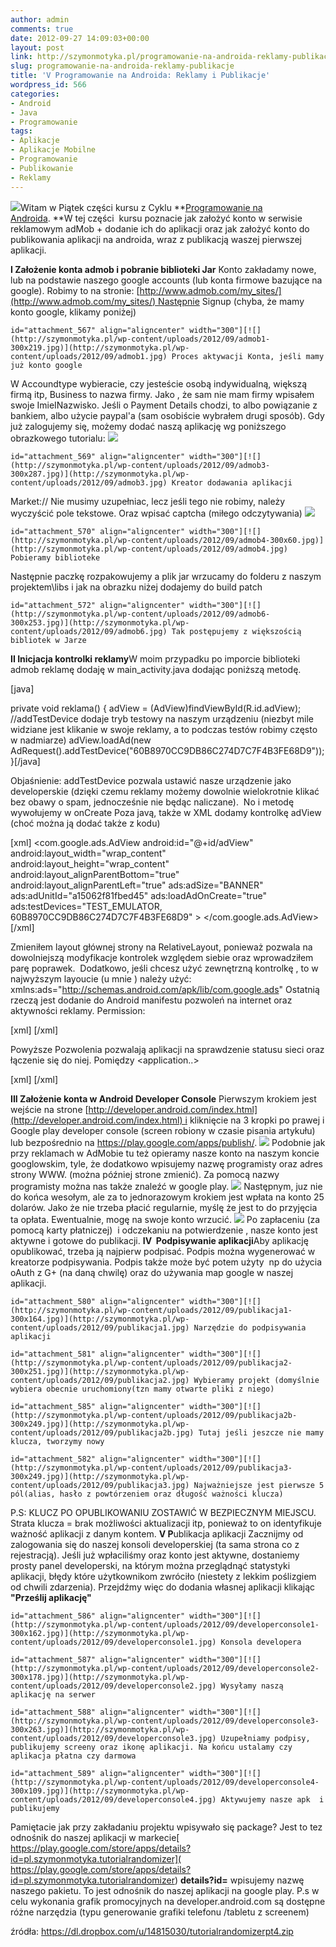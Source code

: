 ```yaml
---
author: admin
comments: true
date: 2012-09-27 14:09:03+00:00
layout: post
link: http://szymonmotyka.pl/programowanie-na-androida-reklamy-publikacje/
slug: programowanie-na-androida-reklamy-publikacje
title: 'V Programowanie na Androida: Reklamy i Publikacje'
wordpress_id: 566
categories:
- Android
- Java
- Programowanie
tags:
- Aplikacje
- Aplikacje Mobilne
- Programowanie
- Publikowanie
- Reklamy
---
```


[![](http://szymonmotyka.pl/wp-content/uploads/2012/09/kurs11-300x168.jpg)](http://szymonmotyka.pl/wp-content/uploads/2012/09/kurs11.jpg)Witam w Piątek części kursu z Cyklu **[Programowanie na Androida](http://szymonmotyka.pl/category/programowanie/android-programowanie/). **W tej części  kursu poznacie jak założyć konto w serwisie reklamowym adMob + dodanie ich do aplikacji oraz jak założyć konto do publikowania aplikacji na androida, wraz z publikacją waszej pierwszej aplikacji.

<!-- more -->

**I Założenie konta admob i pobranie biblioteki Jar** Konto zakładamy nowe, lub na podstawie naszego google accounts (lub konta firmowe bazujące na google). Robimy to na stronie: [http://www.admob.com/my_sites/](http://www.admob.com/my_sites/) Następnie Signup (chyba, że mamy konto google, klikamy poniżej)

```id="attachment_567" align="aligncenter" width="300"][![](http://szymonmotyka.pl/wp-content/uploads/2012/09/admob1-300x219.jpg)](http://szymonmotyka.pl/wp-content/uploads/2012/09/admob1.jpg) Proces aktywacji Konta, jeśli mamy już konto google```

W Accoundtype wybieracie, czy jesteście osobą indywidualną, większą firmą itp, Business to nazwa firmy. Jako , że sam nie mam firmy wpisałem swoje ImieINazwisko. Jeśli o Payment Details chodzi, to albo powiązanie z bankiem, albo użycie paypal'a (sam osobiście wybrałem drugi sposób). Gdy już zalogujemy się, możemy dodać naszą aplikację wg poniższego obrazkowego tutorialu: [![](http://szymonmotyka.pl/wp-content/uploads/2012/09/admob21-300x145.jpg)](http://szymonmotyka.pl/wp-content/uploads/2012/09/admob21.jpg)

```id="attachment_569" align="aligncenter" width="300"][![](http://szymonmotyka.pl/wp-content/uploads/2012/09/admob3-300x287.jpg)](http://szymonmotyka.pl/wp-content/uploads/2012/09/admob3.jpg) Kreator dodawania aplikacji```

Market:// Nie musimy uzupełniac, lecz jeśli tego nie robimy, należy wyczyścić pole tekstowe. Oraz wpisać captcha (miłego odczytywania) [![](http://szymonmotyka.pl/wp-content/uploads/2012/09/kanji-300x115.png)](http://szymonmotyka.pl/wp-content/uploads/2012/09/kanji.png)

```id="attachment_570" align="aligncenter" width="300"][![](http://szymonmotyka.pl/wp-content/uploads/2012/09/admob4-300x60.jpg)](http://szymonmotyka.pl/wp-content/uploads/2012/09/admob4.jpg) Pobieramy biblioteke```

Następnie paczkę rozpakowujemy a plik jar wrzucamy do folderu z naszym projektem\libs i jak na obrazku niżej dodajemy do build patch

```id="attachment_572" align="aligncenter" width="300"][![](http://szymonmotyka.pl/wp-content/uploads/2012/09/admob6-300x253.jpg)](http://szymonmotyka.pl/wp-content/uploads/2012/09/admob6.jpg) Tak postępujemy z większością bibliotek w Jarze```

**II Inicjacja kontrolki reklamy**W moim przypadku po imporcie biblioteki admob reklamę dodaję w main_activity.java dodając poniższą metodę.

[java]

private void reklama() {
 adView = (AdView)findViewById(R.id.adView);
 //addTestDevice dodaje tryb testowy na naszym urządzeniu (niezbyt mile widziane jest klikanie w swoje reklamy, a to podczas testów robimy często w nadmiarze)
 adView.loadAd(new AdRequest().addTestDevice("60B8970CC9DB86C274D7C7F4B3FE68D9"));
 }[/java]

Objaśnienie: addTestDevice pozwala ustawić nasze urządzenie jako developerskie (dzięki czemu reklamy możemy dowolnie wielokrotnie klikać bez obawy o spam, jednocześnie nie będąc naliczane).  No i metodę wywołujemy w onCreate Poza javą, także w XML dodamy kontrolkę adView (choć można ją dodać także z kodu)

[xml]
<com.google.ads.AdView
 android:id="@+id/adView"
 android:layout_width="wrap_content"
 android:layout_height="wrap_content"
 android:layout_alignParentBottom="true"
 android:layout_alignParentLeft="true"
 ads:adSize="BANNER"
 ads:adUnitId="a15062f81fbed45"
 ads:loadAdOnCreate="true"
 ads:testDevices="TEST_EMULATOR, 60B8970CC9DB86C274D7C7F4B3FE68D9" >
 </com.google.ads.AdView>
[/xml]

Zmieniłem layout głównej strony na RelativeLayout, ponieważ pozwala na dowolniejszą modyfikacje kontrolek względem siebie oraz wprowadziłem parę poprawek.  Dodatkowo, jeśli chcesz użyć zewnętrzną kontrolkę , to w najwyższym layoucie (u mnie <relative> ) należy użyć: xmlns:ads="http://schemas.android.com/apk/lib/com.google.ads" Ostatnią rzeczą jest dodanie do Android manifestu pozwoleń na internet oraz aktywności reklamy. Permission:

[xml]
<uses-permission android:name="android.permission.INTERNET"/>
 <uses-permission android:name="android.permission.ACCESS_NETWORK_STATE"/>
[/xml]

Powyższe Pozwolenia pozwalają aplikacji na sprawdzenie statusu sieci oraz łączenie się do niej. Pomiędzy <application..></application>

[xml]
<activity android:name="com.google.ads.AdActivity"
 android:configChanges="keyboard|keyboardHidden|orientation|screenLayout|uiMode|screenSize|smallestScreenSize"/>
[/xml]

**III Założenie konta w Android Developer Console** Pierwszym krokiem jest wejście na strone [http://developer.android.com/index.html](http://developer.android.com/index.html) i kliknięcie na 3 kropki po prawej i Google play developer console (screen robiony w czasie pisania artykułu) lub bezpośrednio na https://play.google.com/apps/publish/. [![](http://szymonmotyka.pl/wp-content/uploads/2012/09/developer1-300x170.jpg)](http://szymonmotyka.pl/wp-content/uploads/2012/09/developer1.jpg) Podobnie jak przy reklamach w AdMobie tu też opieramy nasze konto na naszym koncie googlowskim, tyle, że dodatkowo wpisujemy nazwę programisty oraz adres strony WWW. (można później strone zmienić). Za pomocą nazwy programisty można nas także znaleźć w google play. **[![](http://szymonmotyka.pl/wp-content/uploads/2012/09/developer2-300x100.jpg)](http://szymonmotyka.pl/wp-content/uploads/2012/09/developer2.jpg)** Następnym, juz nie do końca wesołym, ale za to jednorazowym krokiem jest wpłata na konto 25 dolarów. Jako że nie trzeba płacić regularnie, myślę że jest to do przyjęcia ta opłata. Ewentualnie, mogę na swoje konto wrzucić. [![](http://szymonmotyka.pl/wp-content/uploads/2012/09/developer3-300x80.jpg)](http://szymonmotyka.pl/wp-content/uploads/2012/09/developer3.jpg) Po zapłaceniu (za pomocą karty płatniczej)  i odczekaniu na potwierdzenie , nasze konto jest aktywne i gotowe do publikacji. **IV  Podpisywanie aplikacji**Aby aplikację opublikować, trzeba ją najpierw podpisać. Podpis można wygenerować w kreatorze podpisywania. Podpis także może być potem użyty  np do użycia oAuth z G+ (na daną chwilę) oraz do używania map google w naszej aplikacji.

```id="attachment_580" align="aligncenter" width="300"][![](http://szymonmotyka.pl/wp-content/uploads/2012/09/publikacja1-300x164.jpg)](http://szymonmotyka.pl/wp-content/uploads/2012/09/publikacja1.jpg) Narzędzie do podpisywania aplikacji```

```id="attachment_581" align="aligncenter" width="300"][![](http://szymonmotyka.pl/wp-content/uploads/2012/09/publikacja2-300x251.jpg)](http://szymonmotyka.pl/wp-content/uploads/2012/09/publikacja2.jpg) Wybieramy projekt (domyślnie wybiera obecnie uruchomiony(tzn mamy otwarte pliki z niego)```

```id="attachment_585" align="aligncenter" width="300"][![](http://szymonmotyka.pl/wp-content/uploads/2012/09/publikacja2b-300x249.jpg)](http://szymonmotyka.pl/wp-content/uploads/2012/09/publikacja2b.jpg) Tutaj jeśli jeszcze nie mamy klucza, tworzymy nowy```

```id="attachment_582" align="aligncenter" width="300"][![](http://szymonmotyka.pl/wp-content/uploads/2012/09/publikacja3-300x249.jpg)](http://szymonmotyka.pl/wp-content/uploads/2012/09/publikacja3.jpg) Najważniejsze jest pierwsze 5 pól(alias, hasło z powtórzeniem oraz długość ważności klucza)```

P.S: KLUCZ PO OPUBLIKOWANIU ZOSTAWIĆ W BEZPIECZNYM MIEJSCU. Strata klucza = brak możliwości aktualizacji itp, ponieważ to on identyfikuje ważność aplikacji z danym kontem. **V P**ublikacja aplikacji Zacznijmy od zalogowania się do naszej konsoli developerskiej (ta sama strona co z rejestracją). Jeśli już wpłaciliśmy oraz konto jest aktywne, dostaniemy prosty panel developerski, na którym można przeglądnąć statystyki aplikacji, błędy które użytkownikom zwróciło (niestety z lekkim poślizgiem od chwili zdarzenia). Przejdźmy więc do dodania własnej aplikacji klikając **"Prześlij aplikację"**

```id="attachment_586" align="aligncenter" width="300"][![](http://szymonmotyka.pl/wp-content/uploads/2012/09/developerconsole1-300x162.jpg)](http://szymonmotyka.pl/wp-content/uploads/2012/09/developerconsole1.jpg) Konsola developera```

```id="attachment_587" align="aligncenter" width="300"][![](http://szymonmotyka.pl/wp-content/uploads/2012/09/developerconsole2-300x178.jpg)](http://szymonmotyka.pl/wp-content/uploads/2012/09/developerconsole2.jpg) Wysyłamy naszą aplikację na serwer```

```id="attachment_588" align="aligncenter" width="300"][![](http://szymonmotyka.pl/wp-content/uploads/2012/09/developerconsole3-300x263.jpg)](http://szymonmotyka.pl/wp-content/uploads/2012/09/developerconsole3.jpg) Uzupełniamy podpisy, publikujemy screeny oraz ikonę aplikacji. Na końcu ustalamy czy aplikacja płatna czy darmowa```

```id="attachment_589" align="aligncenter" width="300"][![](http://szymonmotyka.pl/wp-content/uploads/2012/09/developerconsole4-300x109.jpg)](http://szymonmotyka.pl/wp-content/uploads/2012/09/developerconsole4.jpg) Aktywujemy nasze apk  i publikujemy```

Pamiętacie jak przy zakładaniu projektu wpisywało się package? Jest to tez odnośnik do naszej aplikacji w markecie[ https://play.google.com/store/apps/details?id=pl.szymonmotyka.tutorialrandomizer]( https://play.google.com/store/apps/details?id=pl.szymonmotyka.tutorialrandomizer) **details?id=** wpisujemy nazwę naszego pakietu. To jest odnośnik do naszej aplikacji na google play. P.s w celu wykonania grafik promocyjnych na developer.android.com są dostępne różne narzędzia (typu generowanie grafiki telefonu /tabletu z screenem)

źródła: https://dl.dropbox.com/u/14815030/tutorialrandomizerpt4.zip

